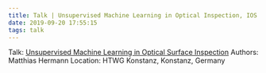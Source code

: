 ```yaml
---
title: Talk | Unsupervised Machine Learning in Optical Inspection, IOS Brown Bag Seminar, Konstanz
date: 2019-09-20 17:55:15
tags: talk
---
```


Talk: [Unsupervised Machine Learning in Optical Surface Inspection](/assets/docs/Brown-Bag-Seminar-2019-Unsupervised-Machine-Learning-Optical-Surface-Inspection.pdf)
Authors: Matthias Hermann
Location: HTWG Konstanz, Konstanz, Germany


